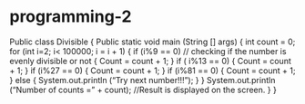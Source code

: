 # programming-2
Public class Divisible
{
Public static void main (String [] args)
{
	int count = 0;
	for (int i=2; i< 100000; i = i + 1)
	{
	if (i%9 == 0)   // checking if the number is evenly divisible or not
	{
	Count = count + 1;
  }
  if ( i%13 == 0)
 {
	Count = count + 1;
 }
 if (i%27 == 0)
 {
	Count = count + 1;
 }
 if (i%81 == 0)
 {
	Count = count + 1;
 }
	else
	{
    System.out.println (“Try next number!!!”);
  }
 }
System.out.println (“Number of counts =” + count); //Result is displayed on the screen.
}
}


